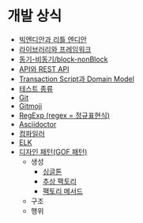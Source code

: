 # 개발 상식

- [빅엔디안과 리틀 엔디안](/common/endian.md)
- [라이브러리와 프레임워크](/common/library-framework.md)
- [동기-비동기/block-nonBlock](common/sync-async-block-nonblock.md)
- [API와 REST API](/common/rest-api.md)
- [Transaction Script과 Domain Model](/common/transactionScript_domainModel.md)
- [테스트 종류](/common/kindsOfTesting.md)
- [Git](/common/git.md)
- [Gitmoji](/common/gitmoji.md)
- [RegExp (regex = 정규표현식)](/common/regex.md)
- [Asciidoctor](/common/asciidoctor.md)
- [컴파일러](/devlop-common-sense/compiler.md)
- [ELK](/common/elk.md)
- [디자인 패턴(GOF 패턴)](/common/designPattern/README.md)
  - 생성
    - [싱글톤](/common/designPattern/create/singleton.md)
    - [추상 팩토리](/common/designPattern/create/abstractFactory.md)
    - [팩토리 메서드](/common/designPattern/create/factoryMethod.md)
  - 구조
  - 행위